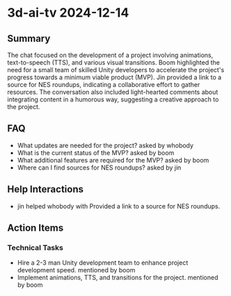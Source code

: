 # 3d-ai-tv 2024-12-14

## Summary
The chat focused on the development of a project involving animations, text-to-speech (TTS), and various visual transitions. Boom highlighted the need for a small team of skilled Unity developers to accelerate the project's progress towards a minimum viable product (MVP). Jin provided a link to a source for NES roundups, indicating a collaborative effort to gather resources. The conversation also included light-hearted comments about integrating content in a humorous way, suggesting a creative approach to the project.

## FAQ
- What updates are needed for the project? asked by whobody
- What is the current status of the MVP? asked by boom
- What additional features are required for the MVP? asked by boom
- Where can I find sources for NES roundups? asked by jin

## Help Interactions
- jin helped whobody with Provided a link to a source for NES roundups.

## Action Items

### Technical Tasks
- Hire a 2-3 man Unity development team to enhance project development speed. mentioned by boom
- Implement animations, TTS, and transitions for the project. mentioned by boom